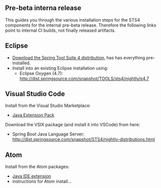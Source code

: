 ## Pre-beta interna release

This guides you through the various installation steps for the STS4 components for the internal pre-beta release. Therefore the following links point to internal CI builds, not finally released artifacts.

## Eclipse

* [Download the Spring Tool Suite 4 distribution](http://dist.springsource.com/snapshot/STS4/nightly-distributions.html), has has everything pre-installed.
* Install into an existing Eclipse installation using:
  * Eclipse Oxygen (4.7): http://dist.springsource.com/snapshot/TOOLS/sts4/nightly/e4.7

## Visual Studio Code

Install from the Visual Studio Marketplace:
* [Java Extension Pack](https://marketplace.visualstudio.com/items?itemName=vscjava.vscode-java-pack)

Download the VSIX package (and install it into VSCode) from here:
* Spring Boot Java Language Server: http://dist.springsource.com/snapshot/STS4/nightly-distributions.html

## Atom

Install from the Atom packages:
* [Java IDE extension](https://atom.io/packages/ide-java)
* instructions for Atom install...
